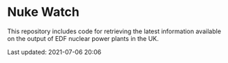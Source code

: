 # Nuke Watch

This repository includes code for retrieving the latest information available on the output of EDF nuclear power plants in the UK.

Last updated: 2021-07-06 20:06